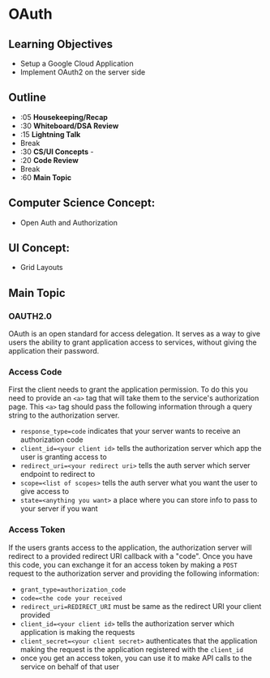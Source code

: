 # OAuth

## Learning Objectives

* Setup a Google Cloud Application
* Implement OAuth2 on the server side

## Outline
* :05 **Housekeeping/Recap**
* :30 **Whiteboard/DSA Review**
* :15 **Lightning Talk**
* Break
* :30 **CS/UI Concepts** -
* :20 **Code Review**
* Break
* :60 **Main Topic**

## Computer Science Concept:
* Open Auth and Authorization

## UI Concept:
* Grid Layouts

## Main Topic

### OAUTH2.0
OAuth is an open standard for access delegation. It serves as a way to give users the ability to grant application access to services, without giving the application their password.

### Access Code
First the client needs to grant the application permission. To do this you need to provide an `<a>` tag that will take them to the service's authorization page. This `<a>` tag should pass the following information through a query string to the authorization server.
  * `response_type=code` indicates that your server wants to receive an authorization code
  * `client_id=<your client id>` tells the authorization server which app the user is granting access to
  * `redirect_uri=<your redirect uri>` tells the auth server which server endpoint to redirect to
  * `scope=<list of scopes>` tells the auth server what you want the user to give access to
  * `state=<anything you want>` a place where you can store info to pass to your server if you want

### Access Token
If the users grants access to the application, the authorization server will redirect to a provided redirect URI callback with a "code". Once you have this code, you can exchange it for an access token by making a `POST` request to the authorization server and providing the following information:
  * `grant_type=authorization_code`
  * `code=<the code your received`
  * `redirect_uri=REDIRECT_URI` must be same as the redirect URI your client provided
  * `client_id=<your client id>` tells the authorization server which application is making the requests
  * `client_secret=<your client secret>` authenticates that the application making the request is the application registered with the `client_id`
* once you get an access token, you can use it to make API calls to the service on behalf of that user
